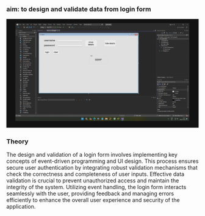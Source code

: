 ### aim: to design and validate data from login form

![image](.attachments/de4c2d54c6cd68a8385ad23c243a26754d28ecb3.jpg) 
### Theory

The design and validation of a login form involves implementing key concepts of event-driven programming and UI design. This process ensures secure user authentication by integrating robust validation mechanisms that check the correctness and completeness of user inputs. Effective data validation is crucial to prevent unauthorized access and maintain the integrity of the system. Utilizing event handling, the login form interacts seamlessly with the user, providing feedback and managing errors efficiently to enhance the overall user experience and security of the application.